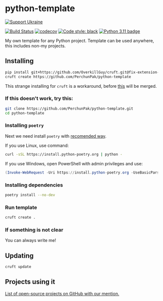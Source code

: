 # python-template

[![Support Ukraine](https://badgen.net/badge/support/UKRAINE/?color=0057B8&labelColor=FFD700)](https://savelife.in.ua/en/)

[![Build Status](https://github.com/PerchunPak/python-template/actions/workflows/test.yml/badge.svg?branch=master)](https://github.com/PerchunPak/python-template/actions?query=workflow%3Atest)
[![codecov](https://codecov.io/gh/PerchunPak/python-template/branch/master/graph/badge.svg)](https://codecov.io/gh/PerchunPak/python-template)
[![Code style: black](https://img.shields.io/badge/code%20style-black-000000.svg)](https://github.com/psf/black)
[![Python 3.11 badge](https://img.shields.io/badge/python-3.11-blue)](https://www.python.org/downloads/)

My own template for any Python project.
Template can be used anywhere, this includes non-my projects.

## Installing

```bash
pip install git+https://github.com/OverkillGuy/cruft.git@fix-extension-context jinja2-git lice
cruft create https://github.com/PerchunPak/python-template
```

This strange installing for `cruft` is a workaround, before [this](https://github.com/cruft/cruft/pull/197) will be
merged.

### If this doesn't work, try this:

```bash
git clone https://github.com/PerchunPak/python-template.git
cd python-template
```

### Installing `poetry`

Next we need install `poetry` with [recomended way](https://python-poetry.org/docs/master/#installation).

If you use Linux, use command:

```bash
curl -sSL https://install.python-poetry.org | python -
```

If you use Windows, open PowerShell with admin privileges and use:

```powershell
(Invoke-WebRequest -Uri https://install.python-poetry.org -UseBasicParsing).Content | python -
```

### Installing dependencies

```bash
poetry install --no-dev
```

### Run template

```bash
cruft create .
```

### If something is not clear

You can always write me!

## Updating

```bash
cruft update
```

## Projects using it

[List of open-source projects on GitHub with our mention.](https://github.com/search?q=python-template&type=Code)
